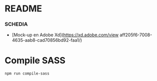 # README #

### SCHEDIA ###

* [Mock-up en Adobe Xd](https://xd.adobe.com/view aff205f6-7008-4635-aab8-cad70856bd92-faa1/)

# Compile SASS #
`npm run compile-sass`